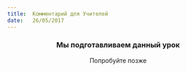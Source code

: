 ```yaml
---
title:  Комментарий для Учителей
date:   26/05/2017
---
```


### <center>Мы подготавливаем данный урок</center>
<center>Попробуйте позже</center>